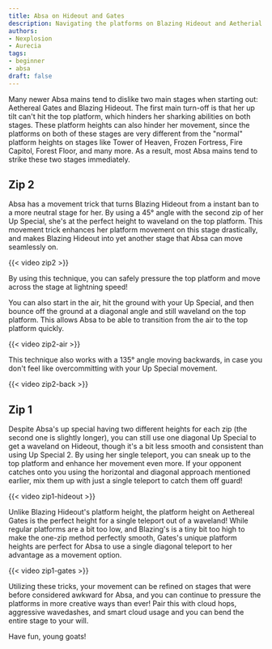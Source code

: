 ```yaml
---
title: Absa on Hideout and Gates
description: Navigating the platforms on Blazing Hideout and Aetherial Gates
authors:
- Nexplosion
- Aurecia
tags:
- beginner
- absa
draft: false
---
```


Many newer Absa mains tend to dislike two main stages when starting out: Aethereal Gates and Blazing Hideout. The first main turn-off is that her up tilt can't hit the top platform, which hinders her sharking abilities on both stages. These platform heights can also hinder her movement, since the platforms on both of these stages are very different from the "normal" platform heights on stages like Tower of Heaven, Frozen Fortress, Fire Capitol, Forest Floor, and many more. As a result, most Absa mains tend to strike these two stages immediately.

## Zip 2

Absa has a movement trick that turns Blazing Hideout from a instant ban to a more neutral stage for her. By using a 45° angle with the second zip of her Up Special, she's at the perfect height to waveland on the top platform. This movement trick enhances her platform movement on this stage drastically, and makes Blazing Hideout into yet another stage that Absa can move seamlessly on.

{{< video zip2 >}}

By using this technique, you can safely pressure the top platform and move across the stage at lightning speed!

You can also start in the air, hit the ground with your Up Special, and then bounce off the ground at a diagonal angle and still waveland on the top platform. This allows Absa to be able to transition from the air to the top platform quickly.

{{< video zip2-air >}}

This technique also works with a 135° angle moving backwards, in case you don't feel like overcommitting with your Up Special movement.

{{< video zip2-back >}}

## Zip 1

Despite Absa's up special having two different heights for each zip (the second one is slightly longer), you can still use one diagonal Up Special to get a waveland on Hideout, though it's a bit less smooth and consistent than using Up Special 2. By using her single teleport, you can sneak up to the top platform and enhance her movement even more. If your opponent catches onto you using the horizontal and diagonal approach mentioned earlier, mix them up with just a single teleport to catch them off guard!

{{< video zip1-hideout >}}

Unlike Blazing Hideout's platform height, the platform height on Aethereal Gates is the perfect height for a single teleport out of a waveland! While regular platforms are a bit too low, and Blazing's is a tiny bit too high to make the one-zip method perfectly smooth, Gates's unique platform heights are perfect for Absa to use a single diagonal teleport to her advantage as a movement option.

{{< video zip1-gates >}}

Utilizing these tricks, your movement can be refined on stages that were before considered awkward for Absa, and you can continue to pressure the platforms in more creative ways than ever! Pair this with cloud hops, aggressive wavedashes, and smart cloud usage and you can bend the entire stage to your will.

Have fun, young goats!
